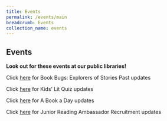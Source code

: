```yaml
---
title: Events
permalink: /events/main
breadcrumb: Events
collection_name: events
---
```


## **Events**

**Look out for these events at our public libraries!**

Click [here](/events/bookbugsx) for Book Bugs: Explorers of Stories Past updates

Click [here](http://www.nlb.gov.sg/discovereads/klq/) for Kids’ Lit Quiz updates

Click [here](http://www.nlb.gov.sg/discovereads/abookaday/) for A Book a Day updates

Click [here](http://www.nlb.gov.sg/discovereads/jra-recruitment-2020/) for Junior Reading Ambassador Recruitment updates
